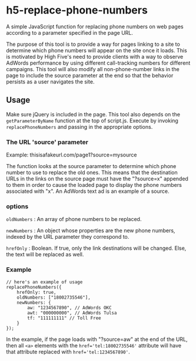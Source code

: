 # h5-replace-phone-numbers
A simple JavaScript function for replacing phone numbers on web pages according to a parameter specified in the page URL.

The purpose of this tool is to provide a way for pages linking to a site to determine which phone numbers will appear on the site once it loads. This is motivated by High Five's need to provide clients with a way to observe AdWords performance by using different call-tracking numbers for different campaigns. This tool will also modify all non-phone-number links in the page to include the source parameter at the end so that the behavior persists as a user navigates the site.

## Usage
Make sure jQuery is included in the page. This tool also depends on the `getParameterByName` function at the top of script.js. Execute by invoking `replacePhoneNumbers` and passing in the appropriate options.

### The URL 'source' parameter
Example: thisisafakeurl.com/page1?source=mysource

The function looks at the source parameter to determine which phone number to use to replace the old ones. This means that the destination URLs in the links on the source page must have the "?source=x" appended to them in order to cause the loaded page to display the phone numbers associated with "x". An AdWords text ad is an example of a source.

### options
`oldNumbers` : An array of phone numbers to be replaced.

`newNumbers` : An object whose properties are the new phone numbers, indexed by the URL parameter they correspond to.

`hrefOnly` : Boolean. If true, only the link destinations will be changed. Else, the text will be replaced as well.

### Example
```
// here's an example of usage
replacePhoneNumbers({
    hrefOnly: true,
    oldNumbers: ["18002735546"],
    newNumbers: {
        aw: "1234567890", // AdWords OKC
        awt: "000000000", // AdWords Tulsa
        tf: "111111111" // Toll Free
    }
});
```

In the example, if the page loads with "?source=aw" at the end of the URL, then all `<a>` elements with the `href='tel:18002735546'` attribute will have that attribute replaced with `href='tel:1234567890'`.